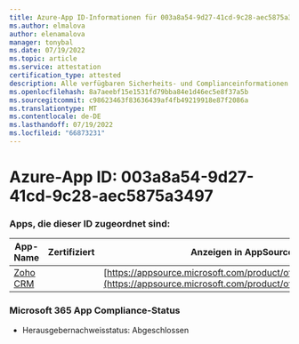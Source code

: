 ```yaml
---
title: Azure-App ID-Informationen für 003a8a54-9d27-41cd-9c28-aec5875a3497
ms.author: elmalova
author: elenamalova
manager: tonybal
ms.date: 07/19/2022
ms.topic: article
ms.service: attestation
certification_type: attested
description: Alle verfügbaren Sicherheits- und Complianceinformationen für 003a8a54-9d27-41cd-9c28-aec5875a3497.
ms.openlocfilehash: 8a7aeebf15e1531fd79bba84e1d46ec5e8f37a5b
ms.sourcegitcommit: c98623463f83636439af4fb49219918e87f2086a
ms.translationtype: MT
ms.contentlocale: de-DE
ms.lasthandoff: 07/19/2022
ms.locfileid: "66873231"
---
```

# <a name="azure-app-id-003a8a54-9d27-41cd-9c28-aec5875a3497"></a>Azure-App ID: 003a8a54-9d27-41cd-9c28-aec5875a3497


### <a name="apps-associated-with-this-id"></a>Apps, die dieser ID zugeordnet sind:
| **App-Name** | **Zertifiziert** | **Anzeigen in AppSource** |
|--------------|---------------|-----------------------|
| [Zoho CRM](../forward/WA104382094.md) |  | [https://appsource.microsoft.com/product/office/WA104382094](https://appsource.microsoft.com/product/office/WA104382094) |

### <a name="microsoft-365-app-compliance-status"></a>Microsoft 365 App Compliance-Status
- Herausgebernachweisstatus: Abgeschlossen
